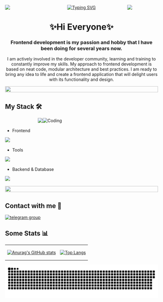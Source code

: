 <div align="center">
  <img align="left" src="https://user-images.githubusercontent.com/65187002/144930161-2f783401-8d27-4fdf-a2f7-cc0ba32f1f1f.gif" width="20%"><img align="right" src="https://user-images.githubusercontent.com/65187002/144930161-2f783401-8d27-4fdf-a2f7-cc0ba32f1f1f.gif" width="20%">
  
  [![Typing SVG](https://readme-typing-svg.demolab.com?font=Satisfy&size=35&pause=1000&color=14ADE9E6&background=A509D100&center=true&vCenter=true&random=false&width=435&lines=Hi+There%F0%9F%91%8B!+I'm+Eduard+Lankov;and+I'm+frontend+developer)](https://git.io/typing-svg)

  <h1 align="center">✨Hi Everyone✨</h1> 
  <h3 align="center">Frontend development is my passion and hobby that I have been doing for several years now.</h3>
  <p align="center">I am actively involved in the developer community, learning and training to constantly improve my skills.
  My approach to frontend development is based on neat code, modular architecture and best practices.
  I am ready to bring any idea to life and create a frontend application that will delight users with its functionality and design.</p>


</div>

<img src="https://i.imgur.com/dBaSKWF.gif" height="20" width="100%">

## My Stack 🛠️

<img align="right" alt="Coding" width="380" src="https://user-images.githubusercontent.com/74038190/229223263-cf2e4b07-2615-4f87-9c38-e37600f8381a.gif">

<div align="right">

![](https://komarev.com/ghpvc/?username=SenSeTioN&color=42BFE9&label=VIEWS👁️&style=for-the-badge)

</div>

- Frontend
<p align="left">
  <a href="https://skillicons.dev">
    <img src="https://skillicons.dev/icons?i=html,css,scss,tailwind,js,ts,react,redux,nextjs&perline=7" />
  </a>
</p>

- Tools
<p align="left">
  <a href="https://skillicons.dev">
    <img src="https://skillicons.dev/icons?i=vscode,figma,git,github,gitlab,webpack,vite&perline=7" />
  </a>
</p>

- Backend & Database
<p align="left">
  <a href="https://skillicons.dev">
    <img src="https://skillicons.dev/icons?i=nodejs,express,mongodb,mysql,postgresql" />
  </a>
</p>

<img src="https://i.imgur.com/dBaSKWF.gif" height="20" width="100%">

## Contact with me 💬
<div id="badges">
    <a href="https://t.me/ISenSaTioNI" target="_blank">
      <img src="https://cdn-icons-png.flaticon.com/512/2111/2111646.png" width="40" height="40" alt="telegram group" />
    </a>
  </div>

## Some Stats 📊

 <table align="center" width="100%" height="100%" >
   <tr>
     <td> 
       
[![Anurag's GitHub stats](https://github-readme-stats.vercel.app/api?username=SenSeTioN&show=reviews,prs_merged,prs_merged_percentage&hide=contribs&show_icons=true&theme=github_dark&border_color=14ADE99A)](https://github.com/SenSeTioN/github-readme-stats) </td>

<td> 
  
[![Top Langs](https://github-readme-stats.vercel.app/api/top-langs/?username=SenSeTioN&size_weight=0.1&count_weight=0.1&layout=donut&theme=github_dark&border_color=14ADE99A)](https://github.com/SenSeTioN/github-readme-stats) </td>
 </tr>
  </table>

<p align="center">
  
   <img width="600" src="assets/github-snake.svg" alt="snake"/>
   
</p>
